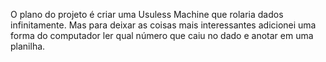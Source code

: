 O plano do projeto é criar uma Usuless Machine que rolaria dados infinitamente. 
Mas para deixar as coisas mais interessantes adicionei uma forma do computador ler qual número que caiu no dado e anotar em uma planilha.
